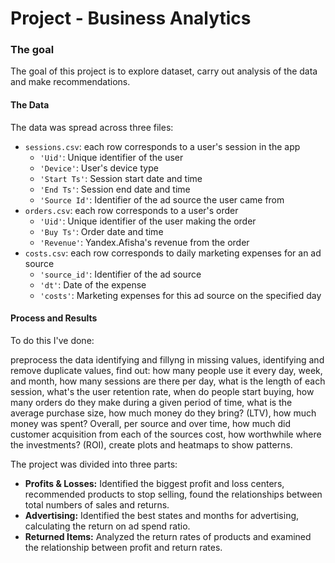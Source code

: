 # Project - Business Analytics

### The goal

The goal of this project is to explore dataset, carry out analysis of the data and make recommendations.

#### The Data

The data was spread across three files:
- `sessions.csv`: each row corresponds to a user's session in the app
    - `'Uid'`: Unique identifier of the user
    - `'Device'`: User's device type
    - `'Start Ts'`: Session start date and time
    - `'End Ts'`: Session end date and time
    - `'Source Id'`: Identifier of the ad source the user came from
- `orders.csv`: each row corresponds to a user's order
    - `'Uid'`: Unique identifier of the user making the order
    - `'Buy Ts'`: Order date and time
    - `'Revenue'`: Yandex.Afisha's revenue from the order
- `costs.csv`: each row corresponds to daily marketing expenses for an ad source
    - `'source_id'`: Identifier of the ad source
    - `'dt'`: Date of the expense
    - `'costs'`: Marketing expenses for this ad source on the specified day


#### Process and Results

To do this I've done:

preprocess the data identifying and fillyng in missing values, identifying and remove duplicate values,
find out:
how many people use it every day, week, and month,
how many sessions are there per day,
what is the length of each session,
what's the user retention rate,
when do people start buying,
how many orders do they make during a given period of time,
what is the average purchase size,
how much money do they bring? (LTV),
how much money was spent? Overall, per source and over time,
how much did customer acquisition from each of the sources cost,
how worthwhile where the investments? (ROI),
create plots and heatmaps to show patterns.

The project was divided into three parts:
- **Profits & Losses:** Identified the biggest profit and loss centers, recommended products to stop selling, found the relationships between total numbers of sales and returns.
- **Advertising:** Identified the best states and months for advertising, calculating the return on ad spend ratio.
- **Returned Items:** Analyzed the return rates of products and examined the relationship between profit and return rates.
